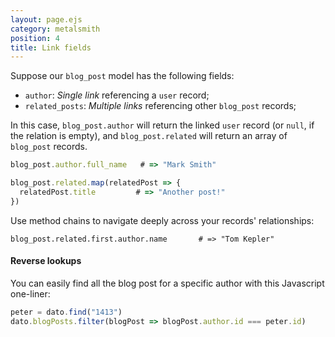 ```yaml
---
layout: page.ejs
category: metalsmith
position: 4
title: Link fields
---
```


Suppose our `blog_post` model has the following fields:

* `author`: *Single link* referencing a `user` record;
* `related_posts`: *Multiple links* referencing other `blog_post` records;

In this case, `blog_post.author` will return the linked `user` record (or `null`, if the relation is empty), and `blog_post.related` will return an array of `blog_post` records.

```javascript
blog_post.author.full_name   # => "Mark Smith"

blog_post.related.map(relatedPost => {
  relatedPost.title         # => "Another post!"
})
```

Use method chains to navigate deeply across your records' relationships:

```
blog_post.related.first.author.name       # => "Tom Kepler"
```

#### Reverse lookups

You can easily find all the blog post for a specific author with this Javascript one-liner:

```javascript
peter = dato.find("1413")
dato.blogPosts.filter(blogPost => blogPost.author.id === peter.id)
```
